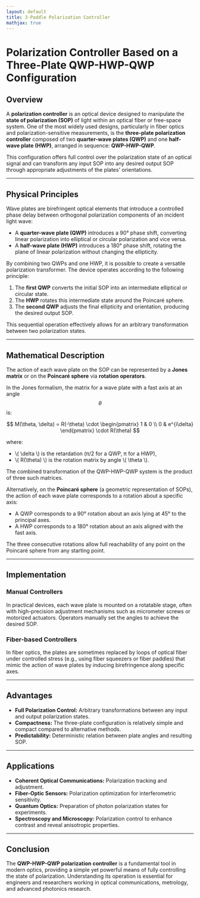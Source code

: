 ```yaml
---
layout: default
title: 3-Paddle Polarization Controller
mathjax: true
---
```


# Polarization Controller Based on a Three-Plate QWP-HWP-QWP Configuration

## Overview

A **polarization controller** is an optical device designed to manipulate the **state of polarization (SOP)** of light within an optical fiber or free-space system. One of the most widely used designs, particularly in fiber optics and polarization-sensitive measurements, is the **three-plate polarization controller** composed of two **quarter-wave plates (QWP)** and one **half-wave plate (HWP)**, arranged in sequence: **QWP-HWP-QWP**.

This configuration offers full control over the polarization state of an optical signal and can transform any input SOP into any desired output SOP through appropriate adjustments of the plates' orientations.

---

## Physical Principles

Wave plates are birefringent optical elements that introduce a controlled phase delay between orthogonal polarization components of an incident light wave:

- A **quarter-wave plate (QWP)** introduces a 90° phase shift, converting linear polarization into elliptical or circular polarization and vice versa.
- A **half-wave plate (HWP)** introduces a 180° phase shift, rotating the plane of linear polarization without changing the ellipticity.

By combining two QWPs and one HWP, it is possible to create a versatile polarization transformer. The device operates according to the following principle:

1. The **first QWP** converts the initial SOP into an intermediate elliptical or circular state.
2. The **HWP** rotates this intermediate state around the Poincaré sphere.
3. The **second QWP** adjusts the final ellipticity and orientation, producing the desired output SOP.

This sequential operation effectively allows for an arbitrary transformation between two polarization states.

---

## Mathematical Description

The action of each wave plate on the SOP can be represented by a **Jones matrix** or on the **Poincaré sphere** via **rotation operators**.

In the Jones formalism, the matrix for a wave plate with a fast axis at an angle $$ \theta $$ is:

$$
M(\theta, \delta) = R(-\theta) \cdot 
\begin{pmatrix} 
1 & 0 \\ 
0 & e^{i\delta} 
\end{pmatrix} \cdot R(\theta)
$$

where:
- \\( \delta \\) is the retardation (π/2 for a QWP, π for a HWP),
- \\( R(\theta) \\) is the rotation matrix by angle \\( \\theta \\).

The combined transformation of the QWP-HWP-QWP system is the product of three such matrices.

Alternatively, on the **Poincaré sphere** (a geometric representation of SOPs), the action of each wave plate corresponds to a rotation about a specific axis:
- A QWP corresponds to a 90° rotation about an axis lying at 45° to the principal axes.
- A HWP corresponds to a 180° rotation about an axis aligned with the fast axis.

The three consecutive rotations allow full reachability of any point on the Poincaré sphere from any starting point.

---

## Implementation

### Manual Controllers

In practical devices, each wave plate is mounted on a rotatable stage, often with high-precision adjustment mechanisms such as micrometer screws or motorized actuators. Operators manually set the angles to achieve the desired SOP.

### Fiber-based Controllers

In fiber optics, the plates are sometimes replaced by loops of optical fiber under controlled stress (e.g., using fiber squeezers or fiber paddles) that mimic the action of wave plates by inducing birefringence along specific axes.

---

## Advantages

- **Full Polarization Control:** Arbitrary transformations between any input and output polarization states.
- **Compactness:** The three-plate configuration is relatively simple and compact compared to alternative methods.
- **Predictability:** Deterministic relation between plate angles and resulting SOP.

---

## Applications

- **Coherent Optical Communications:** Polarization tracking and adjustment.
- **Fiber-Optic Sensors:** Polarization optimization for interferometric sensitivity.
- **Quantum Optics:** Preparation of photon polarization states for experiments.
- **Spectroscopy and Microscopy:** Polarization control to enhance contrast and reveal anisotropic properties.

---

## Conclusion

The **QWP-HWP-QWP polarization controller** is a fundamental tool in modern optics, providing a simple yet powerful means of fully controlling the state of polarization. Understanding its operation is essential for engineers and researchers working in optical communications, metrology, and advanced photonics research.


<div id="controllerSettings"></div>
<div class="applet" id="controller"></div>
<div class="applet" id="poincare"></div>
<div id="poincareSettings"></div>
<div style="display: flex; flex-wrap: wrap; justify-content: center; padding-top: 1rem;">
    <div id="ellips0"></div>
    <div id="ellips1"></div>
    <div id="ellips2"></div>
    <div id="ellips3"></div>
</div>


<script>  
    var controller = new GGBApplet(createGGBParams("controller", "twr2vny4"), true);
    var poincare = new GGBApplet(createGGBParams("poincare", "rvbafww5",{enableRightClick: false}), true);
    var ellips0 = new GGBApplet(createGGBParams("ellips0", "ar9nzxm3"), true);
    var ellips1 = new GGBApplet(createGGBParams("ellips1", "ar9nzxm3"), true);
    var ellips2 = new GGBApplet(createGGBParams("ellips2", "ar9nzxm3"), true);
    var ellips3 = new GGBApplet(createGGBParams("ellips3", "ar9nzxm3"), true);

    window.onload = function () {
        controller.inject("controller")
        poincare.inject("poincare");
        ellips0.inject("ellips0");
        ellips1.inject("ellips1");
        ellips2.inject("ellips2");
        ellips3.inject("ellips3");
    };

    let appletsLoaded = {
        controller: false,
        poincare: false,
        ellips0: false,
        ellips1: false,
        ellips2: false,
        ellips3: false  
    };


    function setupAll() {	
      console.log("Staring initial setup");
      setMode(poincare, "full");

      createAppletControls(controller, ['th1', 'th2', 'th3'], 'controllerSettings');
        
	    try {
        createPoincareSettings(poincare, ['P0', 'P1', 'P2','P3'], 'poincareSettings');
      } catch (e) {
        console.error(`Error creating poincare menu:`, e);
      }  
      
      
	
        console.log("Set background colors for applets");
        const bgColor = getCssVariable("--base3")
        controller.setGraphicsOptions(-1,{"bgColor":bgColor});
        controller.setGraphicsOptions(1,{"bgColor":bgColor});
        poincare.setGraphicsOptions(-1,{"bgColor":bgColor});
        poincare.setGraphicsOptions(1,{"bgColor":bgColor});
        ellips0.setGraphicsOptions(1,{"bgColor":bgColor});
        ellips1.setGraphicsOptions(1,{"bgColor":bgColor});
        ellips2.setGraphicsOptions(1,{"bgColor":bgColor});
        ellips3.setGraphicsOptions(1,{"bgColor":bgColor});
	
      
        console.log("4");
	      setColors(controller,{
            "--orange": ["paddle1", "paddle3"],
            "--blue":   ["paddle2"],
        });
	      setColors(poincare,{
	        [bgColor]:  ["sphere"],
          "black":    ["P0","P0trace"],
          "--orange": ["P1", "P1trace", "P0P1", "A11", "A12", "P3", "P3trace", "P2P3", "A31", "A32"],
          "--blue":   ["P2", "P2trace", "P1P2", "A21", "A22"],
      });        
	  
      setColors(ellips0,{"black":   ["ellips"]});
      setColors(ellips1,{"--orange":["ellips"]});
      setColors(ellips2,{"--blue":  ["ellips"]});
      setColors(ellips3,{"--orange":["ellips"]});
	      
        
	    poincare.setValue("phi1", 90);
      poincare.setValue("phi2", 180);
      poincare.setValue("phi3", 90);

      [
        [slider_th1, "th1", 5],
        [slider_th2, "th2", 25],
        [slider_th3, "th3", 45]
      ].forEach(([slider, name, value]) => {
        slider.value = value;
        controller.setValue(name, value);
        poincare.setValue(name, value);
      });
      
        
      controller.registerObjectUpdateListener("th1", () => syncValue(controller, "th1", poincare, "th1"));
      controller.registerObjectUpdateListener("th2", () => syncValue(controller, "th2", poincare, "th2"));
      controller.registerObjectUpdateListener("th3", () => syncValue(controller, "th3", poincare, "th3"));
    
      syncCoords(poincare, "P0", ellips0, "S");
      syncCoords(poincare, "P1", ellips1, "S");
      syncCoords(poincare, "P2", ellips2, "S"); 
      syncCoords(poincare, "P3", ellips3, "S");
      poincare.registerObjectUpdateListener("P0", () => syncCoords(poincare, "P0", ellips0, "S"));
      poincare.registerObjectUpdateListener("P1", () => syncCoords(poincare, "P1", ellips1, "S"));
      poincare.registerObjectUpdateListener("P2", () => syncCoords(poincare, "P2", ellips2, "S"));   
      poincare.registerObjectUpdateListener("P3", () => syncCoords(poincare, "P3", ellips3, "S"));
}	
</script>

